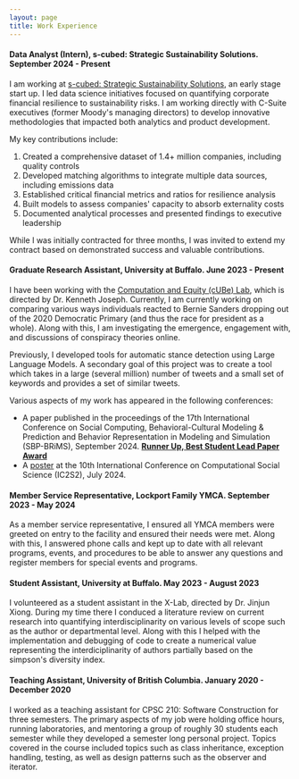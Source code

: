 ```yaml
---
layout: page
title: Work Experience
---
```


#### Data Analyst (Intern), s-cubed: Strategic Sustainability Solutions. September 2024 - Present

I am working at [s-cubed: Strategic Sustainability Solutions](https://www.scubed-sustainability.com/), an early stage start up. I led data science initiatives focused on quantifying corporate financial resilience to sustainability risks. I am working directly with C-Suite executives (former Moody's managing directors) to develop innovative methodologies that impacted both analytics and product development.

My key contributions include:

1. Created a comprehensive dataset of 1.4+ million companies, including quality controls
2. Developed matching algorithms to integrate multiple data sources, including emissions data
3. Established critical financial metrics and ratios for resilience analysis
4. Built models to assess companies' capacity to absorb externality costs
5.  Documented analytical processes and presented findings to executive leadership

While I was initially contracted for three months, I was invited to extend my contract based on demonstrated success and valuable contributions.

#### Graduate Research Assistant, University at Buffalo. June 2023 - Present

I have been working with the [Computation and Equity (cUBe) Lab](https://cse.buffalo.edu/cubelab/), which is directed by Dr. Kenneth Joseph. Currently, I am currently working on comparing various ways individuals reacted to Bernie Sanders dropping out of the 2020 Democratic Primary (and thus the race for president as a whole). Along with this, I am investigating the emergence, engagement with, and discussions of conspiracy theories online.

Previously, I developed tools for automatic stance detection using Large Language Models. A secondary goal of this project was to create a tool which takes in a large (several million) number of tweets and a small set of keywords and provides a set of similar tweets.

Various aspects of my work has appeared in the following conferences:

* A paper published in the proceedings of the 17th International Conference on Social Computing, Behavioral-Cultural Modeling & Prediction and Behavior Representation in Modeling and Simulation (SBP-BRiMS), September 2024. **[Runner Up, Best Student Lead Paper Award](documents/2024_SBP-BRiMS%20Award.pdf)**
* A [poster](documents/Ic2s2_Poster.pdf) at the 10th International Conference on Computational Social Science (IC2S2), July 2024.

#### Member Service Representative, Lockport Family YMCA. September 2023 - May 2024

As a member service representative, I ensured all YMCA members were greeted on entry to the facility and ensured their needs were met. Along with this, I answered phone calls and kept up to date with all relevant programs, events, and procedures to be able to answer any questions and register members for special events and programs.

#### Student Assistant, University at Buffalo. May 2023 - August 2023

I volunteered as a student assistant in the X-Lab, directed by Dr. Jinjun Xiong. During my time there I conduced a literature review on current research into quantifying interdisciplinarity on various levels of scope such as the author or departmental level. Along with this I helped with the implementation and debugging of code to create a numerical value representing the interdiciplinarity of authors partially based on the simpson's diversity index.

#### Teaching Assistant, University of British Columbia. January 2020 - December 2020

I worked as a teaching assistant for CPSC 210: Software Construction for three semesters. The primary aspects of my job were holding office hours, running laboratories, and mentoring a group of roughly 30 students each semester while they developed a semester long personal project. Topics covered in the course included topics such as class inheritance, exception handling, testing, as well as design patterns such as the observer and iterator.
